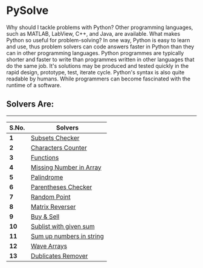 # PySolve
Why should I tackle problems with Python? Other programming languages, such as MATLAB, LabView, C++, and Java, are available. What makes Python so useful for problem-solving? In one way, Python is easy to learn and use, thus problem solvers can code answers faster in Python than they can in other programming languages. Python programmes are typically shorter and faster to write than programmes written in other languages that do the same job. It's solutions may be produced and tested quickly in the rapid design, prototype, test, iterate cycle. Python's syntax is also quite readable by humans. While programmers can become fascinated with the runtime of a software.

## Solvers Are:

___
S.No. | Solvers
--- | ---
**1** | [Subsets Checker](https://github.com/DarthLotia/ProblemSolvingPython/blob/main/Check%20Subset.py)
**2** | [Characters Counter](https://github.com/DarthLotia/ProblemSolvingPython/blob/main/Count%20Characters.py)
**3** | [Functions](https://github.com/DarthLotia/ProblemSolvingPython/blob/main/Functions.py)
**4** | [Missing Number in Array](https://github.com/DarthLotia/ProblemSolvingPython/blob/main/MIssing%20number%20in%20array.py)
**5** | [Palindrome](https://github.com/DarthLotia/ProblemSolvingPython/blob/main/Palindrome.py)
**6** | [Parentheses Checker](https://github.com/DarthLotia/ProblemSolvingPython/blob/main/Parentheses%20Checker.py)
**7** | [Random Point](https://github.com/DarthLotia/ProblemSolvingPython/blob/main/Random%20Point.py)
**8** | [Matrix Reverser](https://github.com/DarthLotia/ProblemSolvingPython/blob/main/Reverse%20Matrix.py)
**9** | [Buy & Sell](https://github.com/DarthLotia/ProblemSolvingPython/blob/main/Stock%20buy%20and%20sell.py)
**10** | [Sublist with given sum](https://github.com/DarthLotia/ProblemSolvingPython/blob/main/Sublist%20with%20given%20sum.py)
**11** | [Sum up numbers in string](https://github.com/DarthLotia/ProblemSolvingPython/blob/main/Sum%20up%20numbers%20in%20string.py)
**12** | [Wave Arrays](https://github.com/DarthLotia/ProblemSolvingPython/blob/main/Wave%20Array.py)
**13** | [Dublicates Remover](https://github.com/DarthLotia/ProblemSolvingPython/blob/main/delete-dublicates.py)

